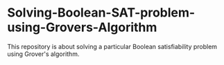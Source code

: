 # Solving-Boolean-SAT-problem-using-Grovers-Algorithm
This repository is about solving a particular Boolean satisfiability problem using Grover's algorithm.
